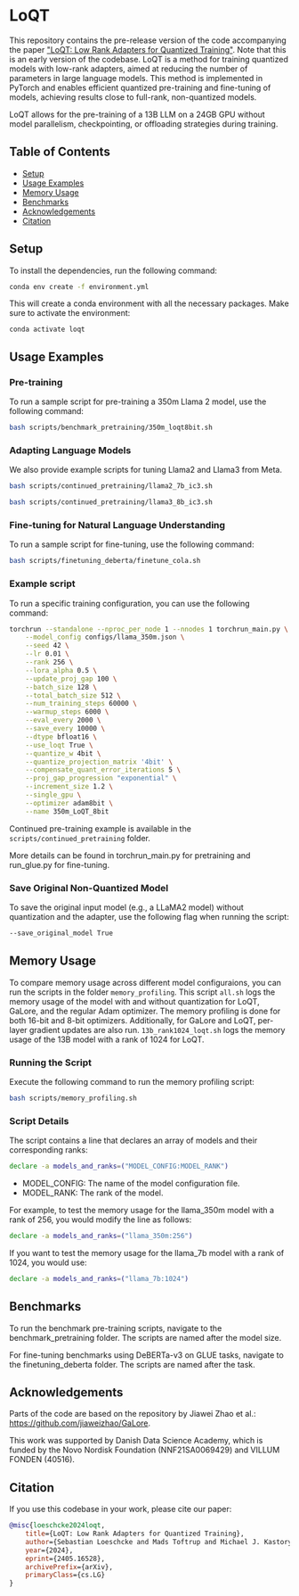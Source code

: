 # LoQT
This repository contains the pre-release version of the code accompanying the paper <a href="https://arxiv.org/abs/2405.16528" target="_blank">"LoQT: Low Rank Adapters for Quantized Training"</a>. Note that this is an early version of the codebase.
LoQT is a method for training quantized models with low-rank adapters, aimed at reducing the number of parameters in large language models. This method is implemented in PyTorch and enables efficient quantized pre-training and fine-tuning of models, achieving results close to full-rank, non-quantized models. 

LoQT allows for the pre-training of a 13B LLM on a 24GB GPU without model parallelism, checkpointing, or offloading strategies during training.


## Table of Contents

- [Setup](#setup)
- [Usage Examples](#usage-examples)
- [Memory Usage](#memory-usage)
- [Benchmarks](#benchmarks)
- [Acknowledgements](#acknowledgements)
- [Citation](#citation)

## Setup

To install the dependencies, run the following command:

```sh
conda env create -f environment.yml
```
This will create a conda environment with all the necessary packages. Make sure to activate the environment:

```
conda activate loqt
```

## Usage Examples

### Pre-training

To run a sample script for pre-training a 350m Llama 2 model, use the following command:

```sh
bash scripts/benchmark_pretraining/350m_loqt8bit.sh
```

### Adapting Language Models

We also provide example scripts for tuning Llama2 and Llama3 from Meta.

```sh
bash scripts/continued_pretraining/llama2_7b_ic3.sh
```

```sh
bash scripts/continued_pretraining/llama3_8b_ic3.sh
```

### Fine-tuning for Natural Language Understanding

To run a sample script for fine-tuning, use the following command:

```sh
bash scripts/finetuning_deberta/finetune_cola.sh
```

### Example script

To run a specific training configuration, you can use the following command:
      
```sh
torchrun --standalone --nproc_per_node 1 --nnodes 1 torchrun_main.py \
    --model_config configs/llama_350m.json \
    --seed 42 \
    --lr 0.01 \
    --rank 256 \
    --lora_alpha 0.5 \
    --update_proj_gap 100 \
    --batch_size 128 \
    --total_batch_size 512 \
    --num_training_steps 60000 \
    --warmup_steps 6000 \
    --eval_every 2000 \
    --save_every 10000 \
    --dtype bfloat16 \
    --use_loqt True \
    --quantize_w 4bit \
    --quantize_projection_matrix '4bit' \
    --compensate_quant_error_iterations 5 \
    --proj_gap_progression "exponential" \
    --increment_size 1.2 \
    --single_gpu \
    --optimizer adam8bit \
    --name 350m_LoQT_8bit

```

Continued pre-training example is available in the `scripts/continued_pretraining` folder.

More details can be found in torchrun_main.py for pretraining and run_glue.py for fine-tuning.

### Save Original Non-Quantized Model
To save the original input model (e.g., a LLaMA2 model) without quantization and the adapter, use the following flag when running the script:
```sh
--save_original_model True 
```

## Memory Usage
To compare memory usage across different model configuraions, you can run the scripts in the folder `memory_profiling`. This script `all.sh` logs the memory usage of the model with and without quantization for LoQT, GaLore, and the regular Adam optimizer. The memory profiling is done for both 16-bit and 8-bit optimizers. Additionally, for GaLore and LoQT, per-layer gradient updates are also run.
`13b_rank1024_loqt.sh` logs the memory usage of the 13B model with a rank of 1024 for LoQT.

### Running the Script

Execute the following command to run the memory profiling script:

```sh
bash scripts/memory_profiling.sh
```
### Script Details
The script contains a line that declares an array of models and their corresponding ranks:

```sh
declare -a models_and_ranks=("MODEL_CONFIG:MODEL_RANK")
```
* MODEL_CONFIG: The name of the model configuration file.
* MODEL_RANK: The rank of the model.

For example, to test the memory usage for the llama_350m model with a rank of 256, you would modify the line as follows:
```sh
declare -a models_and_ranks=("llama_350m:256")
```
If you want to test the memory usage for the llama_7b model with a rank of 1024, you would use:
```sh
declare -a models_and_ranks=("llama_7b:1024")
```

## Benchmarks
To run the benchmark pre-training scripts, navigate to the benchmark_pretraining folder. The scripts are named after the model size.

For fine-tuning benchmarks using DeBERTa-v3 on GLUE tasks, navigate to the finetuning_deberta folder. The scripts are named after the task.

## Acknowledgements 
Parts of the code are based on the repository by Jiawei Zhao et al.: https://github.com/jiaweizhao/GaLore.

This work was supported by Danish Data Science Academy, which is funded by the Novo Nordisk Foundation (NNF21SA0069429) and VILLUM FONDEN (40516).


## Citation
If you use this codebase in your work, please cite our paper:
```bibtex
@misc{loeschcke2024loqt,
    title={LoQT: Low Rank Adapters for Quantized Training},
    author={Sebastian Loeschcke and Mads Toftrup and Michael J. Kastoryano and Serge Belongie and Vésteinn Snæbjarnarson},
    year={2024},
    eprint={2405.16528},
    archivePrefix={arXiv},
    primaryClass={cs.LG}
}
```
